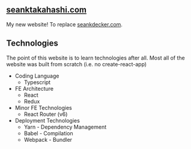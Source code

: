 ## [seanktakahashi.com](seanktakahashi.com)

My new website!
To replace [seankdecker.com](seankdecker.com).

## Technologies

The point of this website is to learn technologies after all.
Most all of the website was built from scratch (i.e. no create-react-app)

- Coding Language
  - Typescript
- FE Architecture
  - React
  - Redux
- Minor FE Technologies
  - React Router (v6)
- Deployment Technologies
  - Yarn - Dependency Management
  - Babel - Compilation
  - Webpack - Bundler
  

